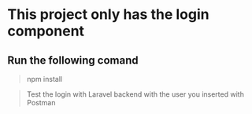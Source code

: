 # This project only has the login component
## Run the following comand
>npm install

> Test the login with Laravel backend with the user you inserted with Postman